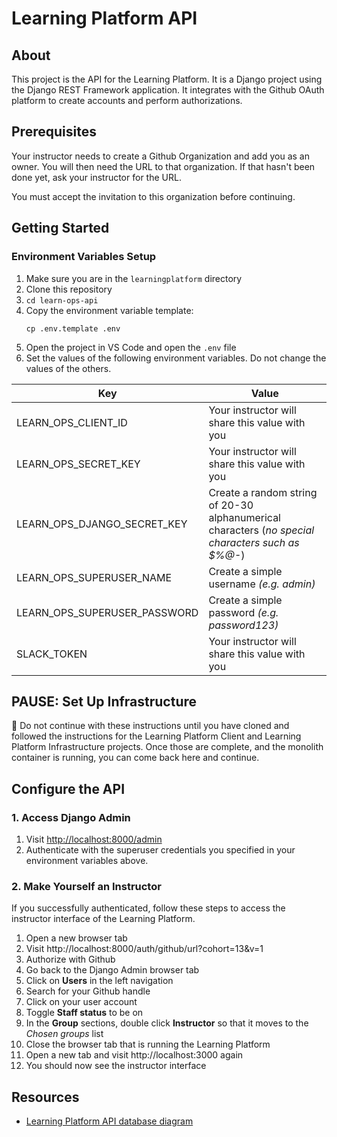 # Learning Platform API

## About

This project is the API for the Learning Platform. It is a Django project using the Django REST Framework application. It integrates with the Github OAuth platform to create accounts and perform authorizations.

## Prerequisites

Your instructor needs to create a Github Organization and add you as an owner. You will then need the URL to that organization. If that hasn't been done yet, ask your instructor for the URL.

You must accept the invitation to this organization before continuing.

## Getting Started

### Environment Variables Setup

1. Make sure you are in the `learningplatform` directory
2. Clone this repository
3. `cd learn-ops-api`
4. Copy the environment variable template: 
    ```shell
    cp .env.template .env
    ```
5. Open the project in VS Code and open the `.env` file
6. Set the values of the following environment variables. Do not change the values of the others.

| Key | Value |
| -- | -- |
|  LEARN_OPS_CLIENT_ID | Your instructor will share this value with you  |
|  LEARN_OPS_SECRET_KEY | Your instructor will share this value with you  |
|  LEARN_OPS_DJANGO_SECRET_KEY | Create a random string of 20-30 alphanumerical characters (*no special characters such as $%@-*)  |
|  LEARN_OPS_SUPERUSER_NAME | Create a simple username _(e.g. admin)_  |
| LEARN_OPS_SUPERUSER_PASSWORD  | Create a simple password _(e.g. password123)_  |
| SLACK_TOKEN  |  Your instructor will share this value with you |

## PAUSE: Set Up Infrastructure

🧨 Do not continue with these instructions until you have cloned and followed the instructions for the Learning Platform Client and Learning Platform Infrastructure projects. Once those are complete, and the monolith container is running, you can come back here and continue.

## Configure the API

### 1. Access Django Admin

1. Visit [http://localhost:8000/admin](http://localhost:8000/admin)
1. Authenticate with the superuser credentials you specified in your environment variables above.

### 2. Make Yourself an Instructor

If you successfully authenticated, follow these steps to access the instructor interface of the Learning Platform.

1. Open a new browser tab
2. Visit http://localhost:8000/auth/github/url?cohort=13&v=1
3. Authorize with Github
4. Go back to the Django Admin browser tab
5. Click on **Users** in the left navigation
6. Search for your Github handle
7. Click on your user account
8. Toggle **Staff status** to be on
9. In the **Group** sections, double click **Instructor** so that it moves to the _Chosen groups_ list
10. Close the browser tab that is running the Learning Platform
11. Open a new tab and visit http://localhost:3000 again
12. You should now see the instructor interface


## Resources

- [Learning Platform API database diagram](https://dbdiagram.io/d/6005cc1080d742080a36d6d8)
